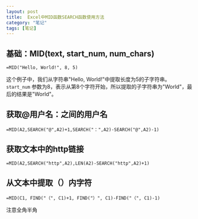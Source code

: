 ```yaml
---
layout: post
title:  Excel中MID函数SEARCH函数使用方法
category: "笔记"
tags: [笔记]
---
```

## 基础：MID(text, start_num, num_chars)

    =MID("Hello, World!", 8, 5)
这个例子中，我们从字符串"Hello, World!"中提取长度为5的子字符串。 `start_num` 参数为8，表示从第8个字符开始，所以提取的子字符串为"World"，最后的结果是"World"。

## 获取@用户名：之间的用户名

    =MID(A2,SEARCH("@",A2)+1,SEARCH("：",A2)-SEARCH("@",A2)-1)

## 获取文本中的http链接

    =MID(A2,SEARCH("http",A2),LEN(A2)-SEARCH("http",A2)+1)

## 从文本中提取（）内字符

    =MID(C1, FIND("（", C1)+1, FIND("）", C1)-FIND("（", C1)-1)

注意全角半角